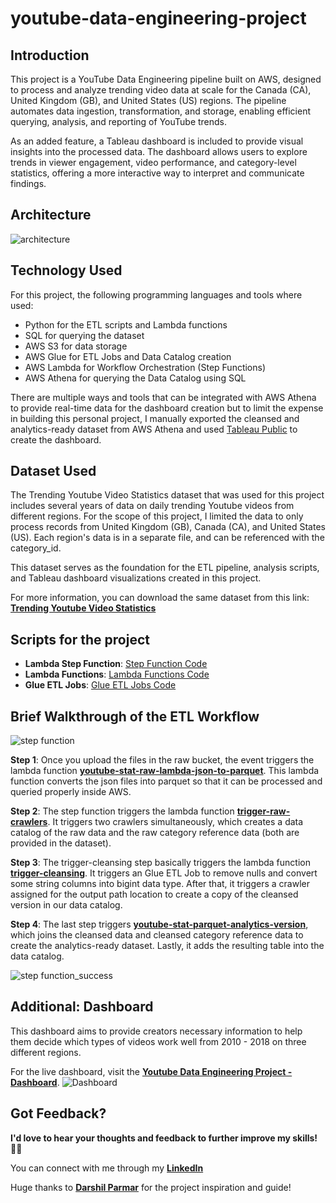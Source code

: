 # youtube-data-engineering-project

## Introduction
This project is a YouTube Data Engineering pipeline built on AWS, designed to process and analyze trending video data at scale for the Canada (CA), United Kingdom (GB), and United States (US) regions. The pipeline automates data ingestion, transformation, and storage, enabling efficient querying, analysis, and reporting of YouTube trends.

As an added feature, a Tableau dashboard is included to provide visual insights into the processed data. The dashboard allows users to explore trends in viewer engagement, video performance, and category-level statistics, offering a more interactive way to interpret and communicate findings.

## Architecture
![architecture](https://github.com/user-attachments/assets/c134933d-cc1d-41a7-ac74-1dc942b272ff)

## Technology Used
For this project, the following programming languages and tools where used:
- Python for the ETL scripts and Lambda functions
- SQL for querying the dataset
- AWS S3 for data storage
- AWS Glue for ETL Jobs and Data Catalog creation
- AWS Lambda for Workflow Orchestration (Step Functions)
- AWS Athena for querying the Data Catalog using SQL

There are multiple ways and tools that can be integrated with AWS Athena to provide real-time data for the dashboard creation but to limit the expense in building this personal project, I manually exported the cleansed and analytics-ready dataset from AWS Athena and used [Tableau Public](https://www.tableau.com/products/public/download) to create the dashboard.

## Dataset Used

The Trending Youtube Video Statistics dataset that was used for this project includes several years of data on daily trending Youtube videos from different regions. For the scope of this project, I limited the data to only process records from United Kingdom (GB), Canada (CA), and United States (US). Each region's data is in a separate file, and can be referenced with the category_id.

This dataset serves as the foundation for the ETL pipeline, analysis scripts, and Tableau dashboard visualizations created in this project.

For more information, you can download the same dataset from this link: [**Trending Youtube Video Statistics**](https://www.kaggle.com/datasets/datasnaek/youtube-new)

## Scripts for the project

- **Lambda Step Function**: [Step Function Code](/step-function/youtube-analytics-etl-workflow.json)
- **Lambda Functions**: [Lambda Functions Code](/lambda-functions/)
- **Glue ETL Jobs**: [Glue ETL Jobs Code](/glue-etl-jobs/)

## Brief Walkthrough of the ETL Workflow

![step function](https://github.com/user-attachments/assets/ae4994ae-57f3-4313-bae6-930b2825782c)

**Step 1**: Once you upload the files in the raw bucket, the event triggers the lambda function  [**youtube-stat-raw-lambda-json-to-parquet**](/lambda-functions/youtube-stat-raw-lambda-json-to-parquet.py).
This lambda function converts the json files into parquet so that it can be processed and queried properly inside AWS.

**Step 2**: The step function triggers the lambda function [**trigger-raw-crawlers**](/lambda-functions/trigger-raw-crawlers.py). It triggers two crawlers simultaneously, which creates a data catalog of the raw data and the raw category reference data (both are provided in the dataset).

**Step 3**: The trigger-cleansing step basically triggers the lambda function [**trigger-cleansing**](/lambda-functions/trigger-cleansing.py). It triggers an Glue ETL Job to remove nulls and convert some string columns into bigint data type. After that, it triggers a crawler assigned for the output path location to create a copy of the cleansed version in our data catalog.

**Step 4**: The last step triggers [**youtube-stat-parquet-analytics-version**](/glue-etl-jobs/youtube-stat-parquet-analytics-version.py), which joins the cleansed data and cleansed category reference data to create the analytics-ready dataset. Lastly, it adds the resulting table into the data catalog.

![step function_success](https://github.com/user-attachments/assets/89b3acd1-4c51-469c-8234-acbd1ca35ce9)


## Additional: Dashboard

This dashboard aims to provide creators necessary information to help them decide which types of videos work well from 2010 - 2018 on three different regions.

For the live dashboard, visit the [**Youtube Data Engineering Project - Dashboard**](https://public.tableau.com/views/YoutubeDataEngineeringProject-Dashboard/Dashboard1?:language=en-US&:sid=&:redirect=auth&:display_count=n&:origin=viz_share_link).
![Dashboard](https://github.com/user-attachments/assets/663db535-550e-4a5e-b095-5ff030aa7eae)


## Got Feedback?
**I'd love to hear your thoughts and feedback to further improve my skills! 🙌🏽**

You can connect with me through my [**LinkedIn**](https://www.linkedin.com/in/judgemongcal/)

Huge thanks to [**Darshil Parmar**](https://github.com/darshilparmar) for the project inspiration and guide!
